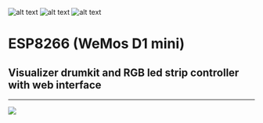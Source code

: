 ![alt text](https://img.shields.io/badge/WeMos%20D1%20mini-ESP8266-blue) ![alt text](https://img.shields.io/badge/include-ESP8266WiFi.h-brightgreen) ![alt text](https://img.shields.io/badge/include-ESP8266WebServer.h-brightgreen)

# ESP8266 (WeMos D1 mini)
## Visualizer drumkit and RGB led strip controller with web interface

---------------------------------------------

![](https://istarik.ru/uploads/images/00/00/01/2018/11/04/38c9d6.png)
